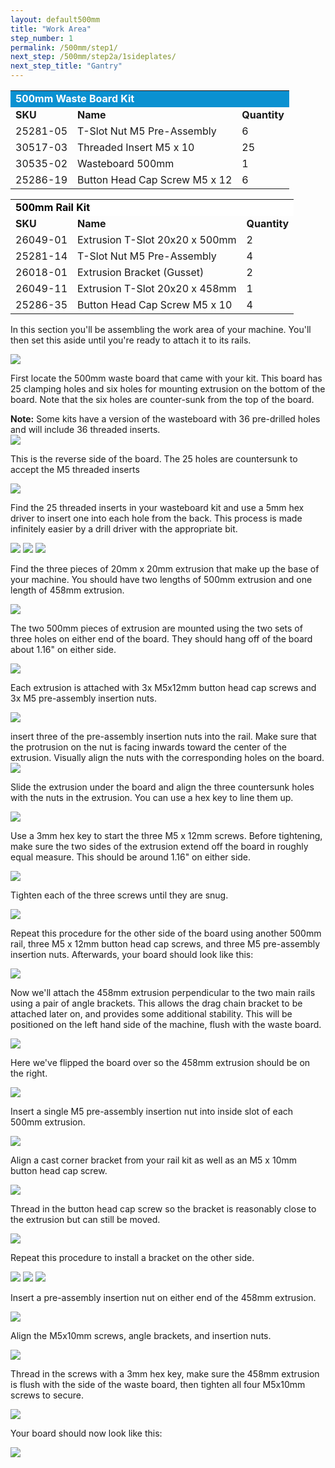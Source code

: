 ```yaml
---
layout: default500mm
title: "Work Area"
step_number: 1
permalink: /500mm/step1/
next_step: /500mm/step2a/1sideplates/
next_step_title: "Gantry"
---
```

<table>
  <tr>
    <td style="color:#fff;background: #0a91d1" colspan="3">
      <b>500mm Waste Board Kit</b>
    </td>
  </tr>
  <tr>
    <td>
      <b>SKU</b>
    </td>
    <td>
      <b>Name</b>
    </td>
    <td>
      <b>Quantity</b>
    </td>
  </tr>
  <tr>
    <td>
      25281-05
    </td>
    <td>
      T-Slot Nut M5 Pre-Assembly
    </td>
    <td>
      6
    </td>
  </tr>
  <tr>
    <td>
      30517-03
    </td>
    <td>
      Threaded Insert M5 x 10
    </td>
    <td>
      25
    </td>
  </tr>
  <tr>
    <td>
      30535-02
    </td>
    <td>
      Wasteboard 500mm
    </td>
    <td>
      1
    </td>
  </tr>
  <tr>
    <td>
      25286-19
    </td>
    <td>
      Button Head Cap Screw M5 x 12
    </td>
    <td>
      6
    </td>
  </tr>
</table>
<table>
  <tr>
    <td style="color:#000;background: #FFFFFF" colspan="3">
      <b>500mm Rail Kit</b>
    </td>
  </tr>
  <tr>
    <td>
      <b>SKU</b>
    </td>
    <td>
      <b>Name</b>
    </td>
    <td>
      <b>Quantity</b>
    </td>
  </tr>
  <tr>
    <td>
      26049-01
    </td>
    <td>
      Extrusion T-Slot 20x20 x 500mm
    </td>
    <td>
      2
    </td>
  </tr>
  <tr>
    <td>
      25281-14
    </td>
    <td>
      T-Slot Nut M5 Pre-Assembly
    </td>
    <td>
      4
    </td>
  </tr>
  <tr>
    <td>
      26018-01
    </td>
    <td>
      Extrusion Bracket (Gusset)
    </td>
    <td>
      2
    </td>
  </tr>
  <tr>
    <td>
      26049-11
    </td>
    <td>
      Extrusion T-Slot 20x20 x 458mm
    </td>
    <td>
      1
    </td>
  </tr>
  <tr>
    <td>
      25286-35
    </td>
    <td>
      Button Head Cap Screw M5 x 10
    </td>
    <td>
      4
    </td>
  </tr>
</table>

In this section you'll be assembling the work area of your machine. You'll then set this aside until you're ready to attach it to its rails.

<img src="photo/jpfsP8030233.jpg">

First locate the 500mm waste board that came with your kit. This board has 25 clamping holes and six holes for mounting extrusion on the bottom of the board. Note that the six holes are counter-sunk from the top of the board.

<div class="note">
<i class="fa fa-hand-o-right"></i>
 <span class="note-text">
 <strong>Note:</strong> Some kits have a version of the wasteboard with 36 pre-drilled holes and will include 36 threaded inserts.
 </span>
</div>


<img src="photo/jpfsP8030183.jpg">

This is the reverse side of the board. The 25 holes are countersunk to accept the M5 threaded inserts

<img src="photo/jpfsP8030184.jpg">

Find the 25 threaded inserts in your wasteboard kit and use a 5mm hex driver to insert one into each hole from the back. This process is made infinitely easier by a drill driver with the appropriate bit.

<img src="photo/jpfsP8030188.jpg">
<img src="photo/jpfsP8030191.jpg">
<img src="photo/jpfsP8030196.jpg">

Find the three pieces of 20mm x 20mm extrusion that make up the base of your machine. You should have two lengths of 500mm extrusion and one length of 458mm extrusion.

<img src="photo/jpfsP8030197.jpg">

The two 500mm pieces of extrusion are mounted using the two sets of three holes on either end of the board. They should hang off of the board about 1.16" on either side.

<img src="photo/jpfsP8030199.jpg">

Each extrusion is attached with 3x M5x12mm button head cap screws and 3x M5 pre-assembly insertion nuts.

<img src="photo/jpfsP8030203.jpg">

insert three of the pre-assembly insertion nuts into the rail. Make sure that the protrusion on the nut is facing inwards toward the center of the extrusion. Visually align the nuts with the corresponding holes on the board.
<img src="photo/jpfsP8030204.jpg">

Slide the extrusion under the board and align the three countersunk holes with the nuts in the extrusion. You can use a hex key to line them up.

<img src="photo/jpfsP8030206.jpg">

Use a 3mm hex key to start the three M5 x 12mm screws. Before tightening, make sure the two sides of the extrusion extend off the board in roughly equal measure. This should be around 1.16" on either side.

<img src="photo/jpfsP8030208.jpg">

Tighten each of the three screws until they are snug.

<img src="photo/jpfsP8030210.jpg">

Repeat this procedure for the other side of the board using another 500mm rail, three M5 x 12mm button head cap screws, and three M5 pre-assembly insertion nuts. Afterwards, your board should look like this:

<img src="photo/jpfsP8030214.jpg">

Now we'll attach the 458mm extrusion perpendicular to the two main rails using a pair of angle brackets. This allows the drag chain bracket to be attached later on, and provides some additional stability. This will be positioned on the left hand side of the machine, flush with the waste board.

<img src="photo/jpfsP8030216.jpg">

Here we've flipped the board over so the 458mm extrusion should be on the right.

<img src="photo/jpfsP8030217.jpg">

Insert a single M5 pre-assembly insertion nut into inside slot of each 500mm extrusion.

<img src="photo/jpfsP8030220.jpg">

Align a cast corner bracket from your rail kit as well as an M5 x 10mm button head cap screw.

<img src="photo/jpfsP8030221.jpg">

Thread in the button head cap screw so the  bracket is reasonably close to the extrusion but can still be moved.

<img src="photo/jpfsP8030222.jpg">

Repeat this procedure to install a bracket on the other side.

<img src="photo/jpfsP8030224.jpg">

<img src="photo/jpfsP8030225.jpg">

<img src="photo/jpfsP8030226.jpg">

Insert a pre-assembly insertion nut on either end of the 458mm extrusion.

<img src="photo/jpfsP8030228.jpg">

Align the M5x10mm screws, angle brackets, and insertion nuts.

<img src="photo/jpfsP8030229.jpg">

Thread in the screws with a 3mm hex key, make sure the 458mm extrusion is flush with the side of the waste board, then tighten all four M5x10mm screws to secure.

<img src="photo/jpfsP8030232.jpg">

Your board should now look like this:

<img src="photo/jpfsP8030233.jpg">